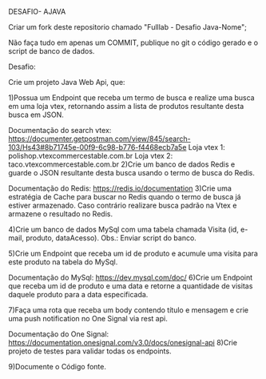 DESAFIO- AJAVA

Criar um fork deste repositorio chamado "Fulllab - Desafio Java-Nome";

Não faça tudo em apenas um COMMIT, publique no git o código gerado e o script de banco de dados.

Desafio:

Crie um projeto Java Web Api, que:

1)Possua um Endpoint que receba um termo de busca e realize uma busca em uma loja vtex, retornando assim a lista de produtos resultante desta busca em JSON.

Documentação do search vtex: https://documenter.getpostman.com/view/845/search-103/Hs43#8b71745e-00f9-6c98-b776-f4468ecb7a5e
Loja vtex 1: polishop.vtexcommercestable.com.br
Loja vtex 2: taco.vtexcommercestable.com.br
2)Crie um banco de dados Redis e guarde o JSON resultante desta busca usando o termo de busca do Redis.

Documentação do Redis: https://redis.io/documentation
3)Crie uma estratégia de Cache para buscar no Redis quando o termo de busca já estiver armazenado. Caso contrário realizare busca padrão na Vtex e armazene o resultado no Redis.

4)Crie um banco de dados MySql com uma tabela chamada Visita (id, e-mail, produto, dataAcesso). Obs.: Enviar script do banco.

5)Crie um Endpoint que receba um id de produto e acumule uma visita para este produto na tabela do MySql.

Documentação do MySql: https://dev.mysql.com/doc/
6)Crie um Endpoint que receba um id de produto e uma data e retorne a quantidade de visitas daquele produto para a data especificada.

7)Faça uma rota que receba um body contendo título e mensagem e crie uma push notification no One Signal via rest api.

Documentação do One Signal: https://documentation.onesignal.com/v3.0/docs/onesignal-api
8)Crie projeto de testes para validar todas os endpoints.

9)Documente o Código fonte.
